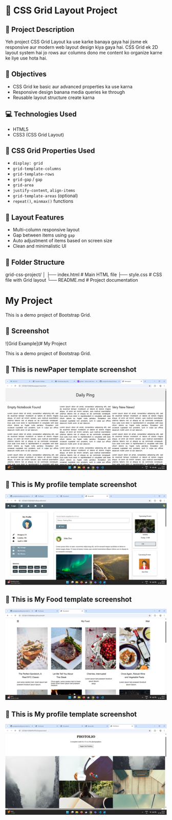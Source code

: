# 🧱 CSS Grid Layout Project

## 📌 Project Description
Yeh project CSS Grid Layout ka use karke banaya gaya hai jisme ek responsive aur modern web layout design kiya gaya hai. CSS Grid ek 2D layout system hai jo rows aur columns dono me content ko organize karne ke liye use hota hai.

## 🎯 Objectives
- CSS Grid ke basic aur advanced properties ka use karna
- Responsive design banana media queries ke through
- Reusable layout structure create karna

## 💻 Technologies Used
- HTML5
- CSS3 (CSS Grid Layout)

## 🔧 CSS Grid Properties Used
- `display: grid`
- `grid-template-columns`
- `grid-template-rows`
- `grid-gap` / `gap`
- `grid-area`
- `justify-content`, `align-items`
- `grid-template-areas` (optional)
- `repeat()`, `minmax()` functions

## 🧩 Layout Features
- Multi-column responsive layout
- Gap between items using `gap` 
- Auto adjustment of items based on screen size
- Clean and minimalistic UI

## 📁 Folder Structure
grid-css-project/
│
├── index.html # Main HTML file
├── style.css # CSS file with Grid layout
└── README.md # Project documentation

# My Project

This is a demo project of Bootstrap Grid.

## 📸 Screenshot

![Grid Example](# My Project

This is a demo project of Bootstrap Grid.

## 📸 This is newPaper template screenshot

![Grid Example](https://raw.githubusercontent.com/yashpalchaudhary/Gridcss/refs/heads/grid-css-full-template/Newspaper/image/Screenshot%202025-07-19%20125030.png)




## 📸 This is My profile template screenshot

![Grid Example](https://raw.githubusercontent.com/yashpalchaudhary/Gridcss/refs/heads/main/MyProfile/Screenshot%202025-08-01%20203328.png
)



## 📸 This is My Food template screenshot

![Grid Example](https://raw.githubusercontent.com/yashpalchaudhary/Gridcss/refs/heads/main/Myfood/Screenshot%202025-08-01%20203149.png)


## 📸 This is My profile template screenshot

![Grid Example](https://github.com/yashpalchaudhary/Gridcss/raw/main/PHOTOLIO/Screenshot%202025-08-01%20203448.png)





